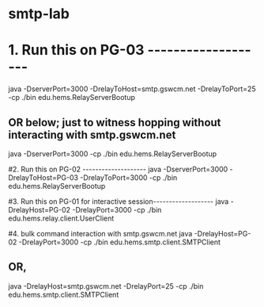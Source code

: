 # smtp-lab


# 1. Run this on PG-03 -------------------
java -DserverPort=3000 -DrelayToHost=smtp.gswcm.net -DrelayToPort=25 -cp ./bin edu.hems.RelayServerBootup

## OR below; just to witness hopping without interacting with smtp.gswcm.net
java -DserverPort=3000 -cp ./bin edu.hems.RelayServerBootup

#2. Run this on PG-02 --------------------
java -DserverPort=3000 -DrelayToHost=PG-03 -DrelayToPort=3000 -cp ./bin edu.hems.RelayServerBootup

#3. Run this on PG-01 for interactive session-------------------
java -DrelayHost=PG-02 -DrelayPort=3000 -cp ./bin edu.hems.relay.client.UserClient


#4. bulk command interaction with smtp.gswcm.net
java -DrelayHost=PG-02 -DrelayPort=3000 -cp ./bin edu.hems.smtp.client.SMTPClient

## OR,

java -DrelayHost=smtp.gswcm.net -DrelayPort=25 -cp ./bin edu.hems.smtp.client.SMTPClient

